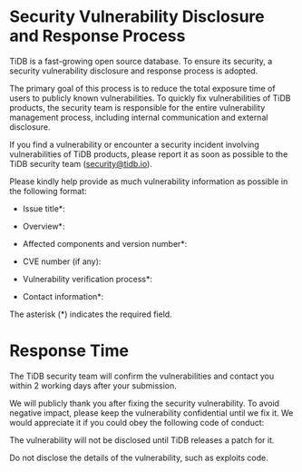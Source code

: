 # Security Vulnerability Disclosure and Response Process

TiDB is a fast-growing open source database. To ensure its security, a security vulnerability disclosure and response process is adopted.

The primary goal of this process is to reduce the total exposure time of users to publicly known vulnerabilities. To quickly fix vulnerabilities of TiDB products, the security team is responsible for the entire vulnerability management process, including internal communication and external disclosure.

If you find a vulnerability or encounter a security incident involving vulnerabilities of TiDB products, please report it as soon as possible to the TiDB security team (security@tidb.io).

Please kindly help provide as much vulnerability information as possible in the following format:

- Issue title*:

- Overview*:

- Affected components and version number*:

- CVE number (if any):

- Vulnerability verification process*:

- Contact information*:

The asterisk (*) indicates the required field.

# Response Time

The TiDB security team will confirm the vulnerabilities and contact you within 2 working days after your submission.

We will publicly thank you after fixing the security vulnerability. To avoid negative impact, please keep the vulnerability confidential until we fix it. We would appreciate it if you could obey the following code of conduct:

The vulnerability will not be disclosed until TiDB releases a patch for it.

Do not disclose the details of the vulnerability, such as exploits code.
